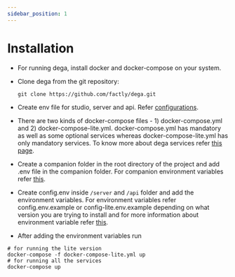 ```yaml
---
sidebar_position: 1
---
```


# Installation

- For running dega, install docker and docker-compose on your system.

- Clone dega from the git repository:
  ```
  git clone https://github.com/factly/dega.git
  ```

- Create env file for studio, server and api. Refer [configurations](/docs/developer-docs/configuration).

- There are two kinds of docker-compose files - 1) docker-compose.yml and 2) docker-compose-lite.yml. 
docker-compose.yml has mandatory as well as some optional services whereas docker-compose-lite.yml has only mandatory services. To know more about dega services refer [this page](/docs/developer-docs/services).

- Create a companion folder in the root directory of the project and add .env file in the companion folder. For companion environment variables refer [this](/docs/developer-docs/configuration#environment-variable-for-companion-service). 

- Create config.env inside ```/server``` and ```/api``` folder and add the environment variables. For environment variables refer config.env.example or config-lite.env.example depending on what version you are trying to install and for more information about environment variable refer [this](/docs/developer-docs/configuration#environment-variables-for-dega-server).

- After adding the environment variables run 
```
# for running the lite version
docker-compose -f docker-compose-lite.yml up 
# for running all the services
docker-compose up 
```





